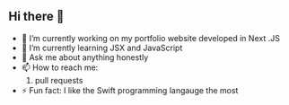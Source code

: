 ## Hi there 👋

- 🔭 I’m currently working on my portfolio website developed in Next .JS
- 🌱 I’m currently learning JSX and JavaScript
- 💬 Ask me about anything honestly
- 📫 How to reach me:
  1. pull requests
- ⚡ Fun fact: I like the Swift programming langauge the most
